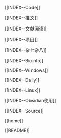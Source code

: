 
[[INDEX--Code]]

[[INDEX--推文]]

[[INDEX--文献阅读]]

[[INDEX--项目]]

[[INDEX--杂七杂八]]

[[INDEX--Bioinfo]]

[[INDEX--Windows]]

[[INDEX--Daily]]

[[INDEX--Linux]]

[[INDEX--Obsidian使用]]

[[INDEX--Source]]

[[home]]

[[README]]